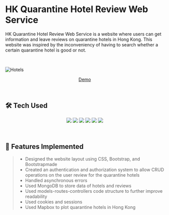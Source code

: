 # HK Quarantine Hotel Review Web Service
HK Quarantine Hotel Review Web Service is a website where users can get information and leave reviews on quarantine hotels in Hong Kong. This website was inspired by the inconveniency of having to search whether a certain quarantine hotel is good or not.

<br>

![Hotels](https://user-images.githubusercontent.com/91252737/185581373-21c8502e-0eb5-4d46-9ba4-c81d3d3e3cd9.png)

<p align='center'>
    <a href="https://hkquarantinehotels.herokuapp.com/" target="_blank">Demo</a>
</p>

<br>

## 🛠 Tech Used

<p align='center'>
    <img src="https://img.shields.io/badge/HTML5-E34F26?style=for-the-badge&logo=HTML5&logoColor=white">
    <img src="https://img.shields.io/badge/CSS3-1572B6?style=for-the-badge&logo=CSS3&logoColor=white">
    <img src="https://img.shields.io/badge/JavaScript-F7DF1E?style=for-the-badge&logo=JavaScript&logoColor=white">
    <img src="https://img.shields.io/badge/Node.js-339933?style=for-the-badge&logo=Node.js&logoColor=white">
    <img src="https://img.shields.io/badge/Express-000000?style=for-the-badge&logo=Express&logoColor=white">
    <img src="https://img.shields.io/badge/MongoDB-47A248?style=for-the-badge&logo=MongoDB&logoColor=white">
</p>

<br>

## 🔖 Features Implemented
>+ Designed the website layout using CSS, Bootstrap, and Bootstrapmade
>+ Created an authentication and authorization system to allow CRUD operations on the user review for the quarantine hotels
>+ Handled asynchronous errors 
>+ Used MongoDB to store data of hotels and reviews 
>+ Used models-routes-controllers code structure to further improve readability  
>+ Used cookies and sessions  
>+ Used Mapbox to plot quarantine hotels in Hong Kong  
